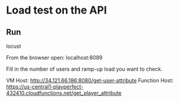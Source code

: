 # Load test on the API
## Run
locust

From the browser open:
localhost:8089

Fill in the number of users and ramp-up load you want to check.

VM Host: http://34.121.66.186:8080/get-user-attribute
Function Host: https://us-central1-playperfect-432410.cloudfunctions.net/get_player_attribute
